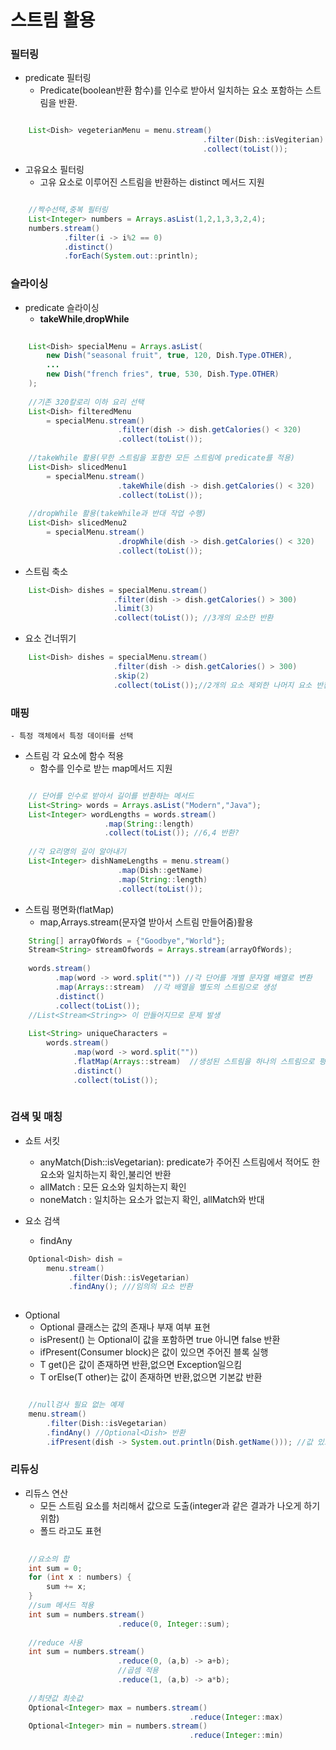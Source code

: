 # 스트림 활용

### 필터링
* predicate 필터링   
	- Predicate(boolean반환 함수)를 인수로 받아서 일치하는 요소 포함하는 스트림을 반환.
	
```java

	List<Dish> vegeterianMenu = menu.stream()
										   .filter(Dish::isVegiterian) //메서드 참조
										   .collect(toList());	
```
* 고유요소 필터링   
	- 고유 요소로 이루어진 스트림을 반환하는 distinct 메서드 지원
	
```java

	//짝수선택,중복 필터링
	List<Integer> numbers = Arrays.asList(1,2,1,3,3,2,4);
	numbers.stream()
			.filter(i -> i%2 == 0)
			.distinct()
			.forEach(System.out::println); 
```

### 슬라이싱
* predicate 슬라이싱   
	- **takeWhile**,**dropWhile**     
	
```java
	
	List<Dish> specialMenu = Arrays.asList(
		new Dish("seasonal fruit", true, 120, Dish.Type.OTHER),
		...
		new Dish("french fries", true, 530, Dish.Type.OTHER)
	);		
	
	//기존 320칼로리 이하 요리 선택
	List<Dish> filteredMenu
		= specialMenu.stream()
						.filter(dish -> dish.getCalories() < 320)
						.collect(toList());
						
	//takeWhile 활용(무한 스트림을 포함한 모든 스트림에 predicate를 적용)
	List<Dish> slicedMenu1
		= specialMenu.stream()
						.takeWhile(dish -> dish.getCalories() < 320)
						.collect(toList());
	
	//dropWhile 활용(takeWhile과 반대 작업 수행)
	List<Dish> slicedMenu2
		= specialMenu.stream()
						.dropWhile(dish -> dish.getCalories() < 320)
						.collect(toList());											
```

* 스트림 축소  
 
```java
	List<Dish> dishes = specialMenu.stream()
				       .filter(dish -> dish.getCalories() > 300)
				       .limit(3)
				       .collect(toList()); //3개의 요소만 반환   
```
	
* 요소 건너뛰기 

```java
	List<Dish> dishes = specialMenu.stream()
				       .filter(dish -> dish.getCalories() > 300)
				       .skip(2)
				       .collect(toList());//2개의 요소 제외한 나머지 요소 반환   
```

### 매핑
	- 특정 객체에서 특정 데이터를 선택   

* 스트림 각 요소에 함수 적용
	- 함수를 인수로 받는 map메서드 지원

```java   

	// 단어를 인수로 받아서 길이를 반환하는 메서드
	List<String> words = Arrays.asList("Modern","Java");
	List<Integer> wordLengths = words.stream()
					 .map(String::length)
					 .collect(toList()); //6,4 반환?
	
	//각 요리명의 길이 알아내기
	List<Integer> dishNameLengths = menu.stream()
					    .map(Dish::getName)
					    .map(String::length)
					    .collect(toList());
```

* 스트림 평면화(flatMap)    
	- map,Arrays.stream(문자열 받아서 스트림 만들어줌)활용

```java
	String[] arrayOfWords = {"Goodbye","World"};
	Stream<String> streamOfwords = Arrays.stream(arrayOfWords);
	
	words.stream()
		  .map(word -> word.split("")) //각 단어를 개별 문자열 배열로 변환
		  .map(Arrays::stream)	//각 배열을 별도의 스트림으로 생성
		  .distinct()
		  .collect(toList());
	//List<Stream<String>> 이 만들어지므로 문제 발생	
	
	List<String> uniqueCharacters = 
		words.stream()
			  .map(word -> word.split(""))
			  .flatMap(Arrays::stream)  //생성된 스트림을 하나의 스트림으로 평면화
			  .distinct()
			  .collect(toList());
	
```

### 검색 및 매칭   
* 쇼트 서킷
	- anyMatch(Dish::isVegetarian): predicate가 주어진 스트림에서 적어도 한 요소와 일치하는지 확인,불리언 반환
	- allMatch : 모든 요소와 일치하는지 확인
	- noneMatch : 일치하는 요소가 없는지 확인, allMatch와 반대

* 요소 검색
	- findAny

```java
	Optional<Dish> dish = 
		menu.stream()
			 .filter(Dish::isVegetarian)
			 .findAny(); ///임의의 요소 반환
	
```

* Optional   
	- Optional<T> 클래스는 값의 존재나 부재 여부 표현   
	- isPresent() 는 Optional이 값을 포함하면 true 아니면 false 반환   
	- ifPresent(Consumer<T> block)은 값이 있으면 주어진 블록 실행   
	- T get()은 값이 존재하면 반환,없으면 Exception일으킴   
	- T orElse(T other)는 값이 존재하면 반환,없으면 기본값 반환

```java

	//null검사 필요 없는 예제
	menu.stream()
		.filter(Dish::isVegetarian)
		.findAny() //Optional<Dish> 반환
		.ifPresent(dish -> System.out.println(Dish.getName())); //값 있으면 출력 없으면 안일어남
```


### 리듀싱

* 리듀스 연산    
	- 모든 스트림 요소를 처리해서 값으로 도출(integer과 같은 결과가 나오게 하기 위함)
	- 폴드 라고도 표현

```java
	
	//요소의 합
	int sum = 0;
	for (int x : numbers) {
		sum += x;
	}
	//sum 메서드 적용
	int sum = numbers.stream()
						.reduce(0, Integer::sum);
	
	//reduce 사용
	int sum = numbers.stream()
						.reduce(0, (a,b) -> a+b);
						//곱셈 적용 
						.reduce(1, (a,b) -> a*b);
	
	//최댓값 최솟값
	Optional<Integer> max = numbers.stream()
										.reduce(Integer::max)
	Optional<Integer> min = numbers.stream()
										.reduce(Integer::min) 
```

	

	
	

	

